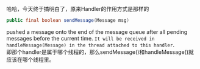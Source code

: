 哈哈，今天终于搞明白了，原来Handler的作用方式是那样的

```java
public final boolean sendMessage(Message msg)
```

pushed a message onto the end of the message queue after all pending messages before the current time.
`It will be received in handleMessage(Message) in the thread attached to this handler`.</br>
即那个handler是属于哪个线程的，那么sendMessage()和handleMessage()就应该在哪个线程里。
